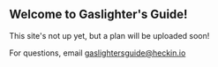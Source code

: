 ## Welcome to Gaslighter's Guide!

This site's not up yet, but a plan will be uploaded soon!

For questions, email gaslightersguide@heckin.io
